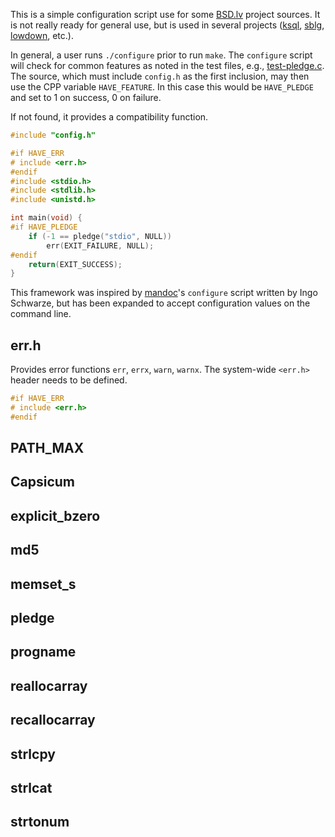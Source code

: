 This is a simple configuration script use for some
[BSD.lv](https://www.bsd.lv) project sources.  It is not really ready
for general use, but is used in several projects
([ksql](https://kristaps.bsd.lv/ksql),
[sblg](https://kristaps.bsd.lv/sblg),
[lowdown](https://kristaps.bsd.lv/lowdown), etc.).

In general, a user runs `./configure` prior to run `make`.  The
`configure` script will check for common features as noted in the test
files, e.g.,
[test-pledge.c](https://github.com/kristapsdz/oconfigure/blob/master/test-pledge.c).
The source, which must include `config.h` as the first inclusion, may
then use the CPP variable `HAVE_FEATURE`. In this case this would be
`HAVE_PLEDGE` and set to 1 on success, 0 on failure.

If not found, it provides a compatibility function.

```c
#include "config.h"

#if HAVE_ERR
# include <err.h>
#endif
#include <stdio.h>
#include <stdlib.h>
#include <unistd.h>

int main(void) {
#if HAVE_PLEDGE
	if (-1 == pledge("stdio", NULL))
		err(EXIT_FAILURE, NULL);
#endif
	return(EXIT_SUCCESS);
}
```

This framework was inspired by [mandoc](https://mdocml.bsd.lv)'s
`configure` script written by Ingo Schwarze, but has been expanded to
accept configuration values on the command line.

## err.h

Provides error functions `err`, `errx`, `warn`, `warnx`.  The
system-wide `<err.h>` header needs to be defined.

```c
#if HAVE_ERR
# include <err.h>
#endif
```

## PATH\_MAX
## Capsicum
## explicit\_bzero
## md5
## memset\_s
## pledge
## progname
## reallocarray
## recallocarray
## strlcpy
## strlcat
## strtonum

